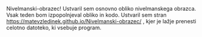 Nivelmanski-obrazec!
Ustvaril sem osnovno obliko nivelmanskega obrazca.
Vsak teden bom izpopolnjeval obliko in kodo.
Ustvaril sem stran https://matevzledinek.github.io/Nivelmanski-obrazec/ , kjer je lažje prenesti celotno datoteko, ki vsebuje program.
